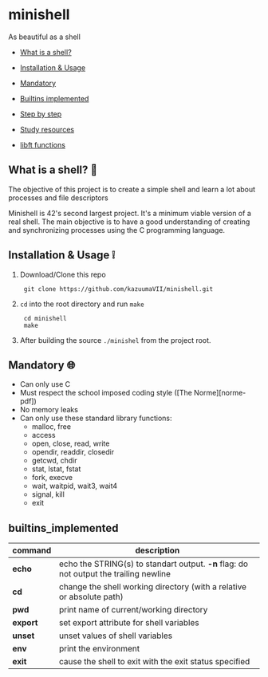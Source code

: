 # minishell
As beautiful as a shell

* [What is a shell?](#What_is_a_shell?)
* [Installation & Usage](#Installation_&_Usage)
* [Mandatory](#Mandatory)
* [Builtins implemented](#builtins_implemented)
* [Step by step](#step_by_step)

* [Study resources](#study_resources)
* [libft functions](#libft_functions)

## What is a shell? 🤔

The objective of this project is to create a simple shell and learn a lot about processes and file descriptors

Minishell is 42's second largest project. It's a minimum viable version of a real shell. The main objective is to have a good understanding of creating and synchronizing processes using the C programming language.


## Installation & Usage ❕

1. Download/Clone this repo

        git clone https://github.com/kazuumaVII/minishell.git
2. `cd` into the root directory and run `make`

        cd minishell
        make

3. After building the source `./minishel` from the project root.


## Mandatory 🌐

- Can only use C
- Must respect the school imposed coding style ([The Norme][norme-pdf])
- No memory leaks
- Can only use these standard library functions:
    - malloc, free
    - access
    - open, close, read, write
    - opendir, readdir, closedir
    - getcwd, chdir
    - stat, lstat, fstat
    - fork, execve
    - wait, waitpid, wait3, wait4
    - signal, kill
    - exit

## builtins_implemented

command | description  |
---|------|
**echo** | echo the STRING(s) to standart output. **-n** flag: do not output the trailing newline |
**cd** | change the shell working directory	(with a relative or absolute path)|
**pwd** | print name of current/working directory	|
**export** | set export attribute for shell variables | 
**unset** | unset values of shell variables |
**env** | print the environment	| 
**exit** | cause the shell to exit with the exit status specified	| 
